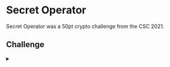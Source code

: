 <H1>Secret Operator</H1>
<p></p>
Secret Operator was a 50pt crypto challenge from the CSC 2021.
<p></p>
<H2>Challenge</H2>
<details>
    <summary></summary>
<p></p>
This piece of code uses the secret Slide To operator.
<p></p>
What would the value of x be to make the output a number with 190 digits?
<p></>
The flag will be in the format flag{x}
<p></p>
Challenge File: <a href="https://drive.google.com/file/d/1C6UNzXcE3QMkH_mK_lKMjngs3JEJ5uTG/view?usp=sharing" rel="nofollow">Google Drive</a>
<p></p>
<details>
    <summary>Walkthrough</summary>
<p></p>

</details>
</details>
